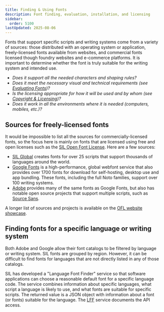 ```yaml
---
title: Finding & Using Fonts
description: Font finding, evaluation, installation, and licensing
sidebar:
  order: 5100
lastUpdated: 2025-08-06
---
```


Fonts that support specific scripts and writing systems come from a variety of sources: those distributed with an operating system or application, freely-licensed fonts available from websites, and commercial fonts licensed though foundry websites and e-commerce platforms. It is important to determine whether the font is truly suitable for the writing system and intended use.

- _Does it support all the needed characters and shaping rules?_
- _Does it meet the necessary visual and technical requirements (see [Evaluating Fonts][evaluating-fonts])?_
- _Is the licensing appropriate for how it will be used and by whom (see [Copyright & Licensing][copyright-and-licensing])?_
- _Does it work in all the environments where it is needed (computers, mobiles, etc.)?_

## Sources for freely-licensed fonts

It would be impossible to list all the sources for commercially-licensed fonts, so the focus here is mainly on fonts that are licensed using free and open licenses such as the [SIL Open Font License][ofl]. Here are a few sources:

- [SIL Global][sil-fonts] creates fonts for over 25 scripts that support thousands of languages around the world.
- [Google Fonts][gf] is a high-performance, global webfont service that also provides over 1700 fonts for download for self-hosting, desktop use and app bundling. These fonts, including the full Noto families, support over 100 writing systems.
- [Adobe][adobe-open-source] provides many of the same fonts as Google Fonts, but also has notable open source projects that support multiple scripts, such as [Source Sans][adobe-source-sans].

A longer list of sources and projects is available on the [OFL website showcase][ofl-fonts].

## Finding fonts for a specific language or writing system

Both Adobe and Google allow their font catalogs to be filtered by language or writing system. SIL fonts are grouped by region. However, it can be difficult to find fonts for languages that are not directly listed in any of those catalogs.

[comment]: # (add info on how to use the [LFF][lff] to get language-specific suggestions.)

SIL has developed a "Language Font Finder" service so that software applications can choose a reasonable default font for a specific language code. The service combines information about specific languages, what script a language is likely to use, and what fonts are suitable for specific scripts. The returned value is a JSON object with information about a font (or fonts) suitable for the language. The [LFF][lff] service documents the API access.

[comment]: # (As of Aug 2025, there's no end user interface to LFF.)

[adobe-open-source]: https://fonts.adobe.com/foundries/open-source
[adobe-source-sans]: https://github.com/adobe-fonts/source-sans
[copyright-and-licensing]: /topics/fonts/copyright-and-licensing
[evaluating-fonts]: /topics/fonts/evaluating-fonts
[gf]: https://fonts.google.com/
[lff]: https://github.com/silnrsi/langfontfinder
[ofl]: https://openfontlicense.org
[ofl-fonts]: https://openfontlicense.org/ofl-fonts/
[sil-fonts]: https://software.sil.org/fonts
